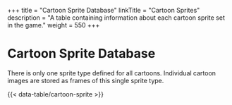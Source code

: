 +++
title = "Cartoon Sprite Database"
linkTitle = "Cartoon Sprites"
description = "A table containing information about each cartoon sprite set in the game."
weight = 550
+++

# Cartoon Sprite Database

There is only one sprite type defined for all cartoons. Individual cartoon images are stored as frames of this single sprite type.

{{< data-table/cartoon-sprite >}}
